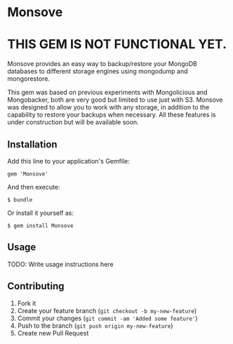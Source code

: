 # Monsove

# THIS GEM IS NOT FUNCTIONAL YET.

Monsove provides an easy way to backup/restore your MongoDB databases to 
different storage engines using mongodump and mongorestore.

This gem was based on previous experiments with Mongolicious and Mongobacker,
both are very good but limited to use just with S3. Monsove was designed to
allow you to work with any storage, in addition to the capability to restore
your backups when necessary. All these features is under construction but will 
be available soon.

## Installation

Add this line to your application's Gemfile:

    gem 'Monsove'

And then execute:

    $ bundle

Or install it yourself as:

    $ gem install Monsove

## Usage

TODO: Write usage instructions here


## Contributing

1. Fork it
2. Create your feature branch (`git checkout -b my-new-feature`)
3. Commit your changes (`git commit -am 'Added some feature'`)
4. Push to the branch (`git push origin my-new-feature`)
5. Create new Pull Request
